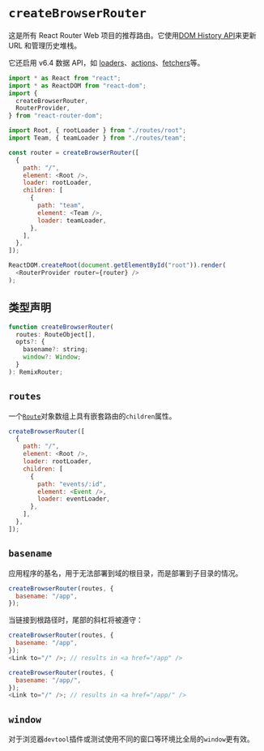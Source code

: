 # `createBrowserRouter`

这是所有 React Router Web 项目的推荐路由。它使用[DOM History API](https://developer.mozilla.org/en-US/docs/Web/API/History)来更新 URL 和管理历史堆栈。

它还启用 v6.4 数据 API，如 [loaders](https://reactrouter.com/en/main/route/loader)、[actions](https://reactrouter.com/en/main/route/action)、[fetchers](https://reactrouter.com/en/main/hooks/use-fetcher)等。

```javascript
import * as React from "react";
import * as ReactDOM from "react-dom";
import {
  createBrowserRouter,
  RouterProvider,
} from "react-router-dom";

import Root, { rootLoader } from "./routes/root";
import Team, { teamLoader } from "./routes/team";

const router = createBrowserRouter([
  {
    path: "/",
    element: <Root />,
    loader: rootLoader,
    children: [
      {
        path: "team",
        element: <Team />,
        loader: teamLoader,
      },
    ],
  },
]);

ReactDOM.createRoot(document.getElementById("root")).render(
  <RouterProvider router={router} />
);
```

## 类型声明

```javascript
function createBrowserRouter(
  routes: RouteObject[],
  opts?: {
    basename?: string;
    window?: Window;
  }
): RemixRouter;
```

## `routes`

一个[`Route`](https://reactrouter.com/en/main/components/route)对象数组上具有嵌套路由的`children`属性。

```javascript
createBrowserRouter([
  {
    path: "/",
    element: <Root />,
    loader: rootLoader,
    children: [
      {
        path: "events/:id",
        element: <Event />,
        loader: eventLoader,
      },
    ],
  },
]);
```

## `basename`

应用程序的基名，用于无法部署到域的根目录，而是部署到子目录的情况。

```javascript
createBrowserRouter(routes, {
  basename: "/app",
});
```

当链接到根路径时，尾部的斜杠将被遵守：

```javascript
createBrowserRouter(routes, {
  basename: "/app",
});
<Link to="/" />; // results in <a href="/app" />

createBrowserRouter(routes, {
  basename: "/app/",
});
<Link to="/" />; // results in <a href="/app/" />
```

## `window`

对于浏览器`devtool`插件或测试使用不同的窗口等环境比全局的`window`更有效。